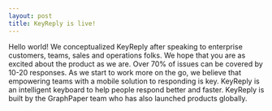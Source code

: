 ```yaml
---
layout: post
title: KeyReply is live!
---
```


Hello world! We conceptualized KeyReply after speaking to enterprise customers, teams, sales and operations folks. We hope that you are as excited about the product as we are. Over 70% of issues can be covered by 10-20 responses. As we start to work more on the go, we believe that empowering teams with a mobile solution to responding is key. KeyReply is an intelligent keyboard to help people respond better and faster. KeyReply is built by the GraphPaper team who has also launched products globally. 